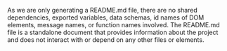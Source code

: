 As we are only generating a README.md file, there are no shared dependencies, exported variables, data schemas, id names of DOM elements, message names, or function names involved. The README.md file is a standalone document that provides information about the project and does not interact with or depend on any other files or elements.